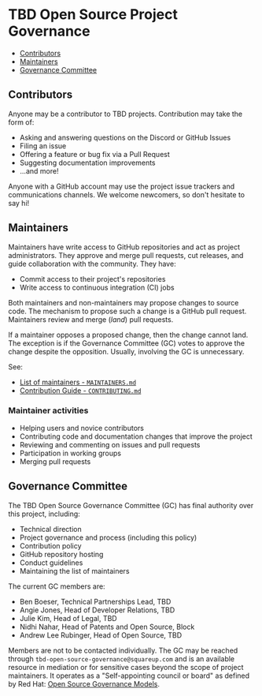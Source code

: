 # TBD Open Source Project Governance

<!-- TOC -->

- [Contributors](#contributors)
- [Maintainers](#maintainers)
- [Governance Committee](#governance-committee)

<!-- /TOC -->

## Contributors

Anyone may be a contributor to TBD projects. Contribution may take the form of:

- Asking and answering questions on the Discord or GitHub Issues
- Filing an issue
- Offering a feature or bug fix via a Pull Request
- Suggesting documentation improvements
- ...and more!

Anyone with a GitHub account may use the project issue trackers and communications channels. We welcome newcomers, so don't hesitate to say hi!

## Maintainers

Maintainers have write access to GitHub repositories and act as project administrators. They approve and merge pull requests, cut releases, and guide collaboration with the community. They have:

- Commit access to their project's repositories
- Write access to continuous integration (CI) jobs

Both maintainers and non-maintainers may propose changes to
source code. The mechanism to propose such a change is a GitHub pull request. Maintainers review and merge (_land_) pull requests.

If a maintainer opposes a proposed change, then the change cannot land. The exception is if the Governance Committee (GC) votes to approve the change despite the opposition. Usually, involving the GC is unnecessary.

See:

- [List of maintainers - `MAINTAINERS.md`](./MAINTAINERS.md)
- [Contribution Guide - `CONTRIBUTING.md`](./CONTRIBUTING.md)

### Maintainer activities

- Helping users and novice contributors
- Contributing code and documentation changes that improve the project
- Reviewing and commenting on issues and pull requests
- Participation in working groups
- Merging pull requests

## Governance Committee

The TBD Open Source Governance Committee (GC) has final authority over this project, including:

- Technical direction
- Project governance and process (including this policy)
- Contribution policy
- GitHub repository hosting
- Conduct guidelines
- Maintaining the list of maintainers

The current GC members are:

- Ben Boeser, Technical Partnerships Lead, TBD
- Angie Jones, Head of Developer Relations, TBD
- Julie Kim, Head of Legal, TBD
- Nidhi Nahar, Head of Patents and Open Source, Block
- Andrew Lee Rubinger, Head of Open Source, TBD

Members are not to be contacted individually. The GC may be reached through `tbd-open-source-governance@squareup.com` and is an available resource in mediation or for sensitive cases beyond the scope of project maintainers. It operates as a "Self-appointing council or board" as defined by Red Hat: [Open Source Governance Models](https://www.redhat.com/en/blog/understanding-open-source-governance-models).
